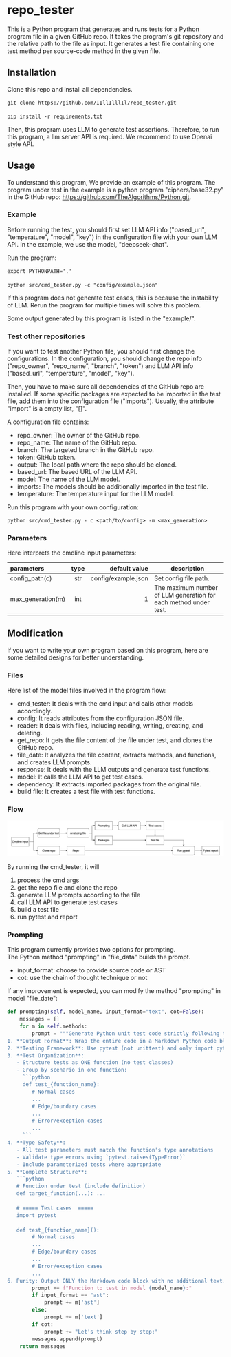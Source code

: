 # repo_tester
This is a Python program that generates and runs tests for a Python program file in a given GitHub repo. 
It takes the program's git repository and the relative path to the file as input. 
It generates a test file containing one test method per source-code method in the given file.

## Installation
Clone this repo and install all dependencies.
```
git clone https://github.com/IIllIlllIl/repo_tester.git

pip install -r requirements.txt
```
Then, this program uses LLM to generate test assertions. Therefore, to run this program, a llm server API is required.
We recommend to use Openai style API.

## Usage
To understand this program, We provide an example of this program. The program under test in the example is a python 
program "ciphers/base32.py" in the GitHub repo: https://github.com/TheAlgorithms/Python.git.

### Example
Before running the test, you should first set LLM API info ("based_url", "temperature", "model", "key")
in the configuration file with your own LLM API. In the example, we use the model, "deepseek-chat". 

Run the program:
```
export PYTHONPATH='.'

python src/cmd_tester.py -c "config/example.json"
```

If this program does not generate test cases, this is because the instability of LLM. 
Rerun the program for multiple times will solve this problem.

Some output generated by this program is listed in the "example/".

### Test other repositories
If you want to test another Python file, you should first change the configurations. In the configuration, you should 
change the repo info ("repo_owner", "repo_name", "branch", "token") and 
LLM API info ("based_url", "temperature", "model", "key").

Then, you have to make sure all dependencies of the GitHub repo are installed. If some specific packages are expected 
to be imported in the test file, add them into the configuration file ("imports"). 
Usually, the attribute "import" is a empty list, "[]".

A configuration file contains:
- repo_owner: The owner of the GitHub repo.
- repo_name: The name of the GitHub repo.
- branch: The targeted branch in the GitHub repo.
- token: GitHub token.
- output: The local path where the repo should be cloned.
- based_url: The based URL of the LLM API.
- model: The name of the LLM model.
- imports: The models should be additionally imported in the test file.
- temperature: The temperature input for the LLM model.

Run this program with your own configuration:
```
python src/cmd_tester.py - c <path/to/config> -m <max_generation>
```

### Parameters
Here interprets the cmdline input parameters:

| parameters        | type |       default value | description                                                      |
|:------------------|:----:|--------------------:|------------------------------------------------------------------|
| config_path(c)    | str  | config/example.json | Set config file path.                                            |
| max_generation(m) | int  |                   1 | The maximum number of LLM generation for each method under test. |


## Modification
If you want to write your own program based on this program, here are some detailed designs for better understanding.

### Files
Here list of the model files involved in the program flow:

- cmd_tester: It deals with the cmd input and calls other models accordingly.
- config: It reads attributes from the configuration JSON file.
- reader: It deals with files, including reading, writing, creating, and deleting.
- get_repo: It gets the file content of the file under test, and clones the GitHub repo.
- file_date: It analyzes the file content, extracts methods, and functions, and creates LLM prompts.
- response: It deals with the LLM outputs and generate test functions.
- model: It calls the LLM API to get test cases.
- dependency: It extracts imported packages from the original file.
- build file: It creates a test file with test functions.

### Flow
![Flow](./figure/flow.jpg "Flow")

By running the cmd_tester, it will

1) process the cmd args
2) get the repo file and clone the repo
3) generate LLM prompts according to the file
4) call LLM API to generate test cases
5) build a test file
6) run pytest and report

### Prompting
This program currently provides two options for prompting.  
The Python method "prompting" in "file_data" builds the prompt.

- input_format: choose to provide source code or AST
- cot: use the chain of thought technique or not

If any improvement is expected, you can modify the method "prompting" in model "file_date":
```python
def prompting(self, model_name, input_format="text", cot=False):
    messages = []
    for m in self.methods:
        prompt = """Generate Python unit test code strictly following these requirements:
1. **Output Format**: Wrap the entire code in a Markdown Python code block (```python ... ```)
2. **Testing Framework**: Use pytest (not unittest) and only import pytest
3. **Test Organization**:
   - Structure tests as ONE function (no test classes)
   - Group by scenario in one function:
     ```python
     def test_{function_name}:
        # Normal cases
        ...
        # Edge/boundary cases
        ...
        # Error/exception cases
        ...
     ```
4. **Type Safety**:
   - All test parameters must match the function's type annotations
   - Validate type errors using `pytest.raises(TypeError)`
   - Include parameterized tests where appropriate
5. **Complete Structure**:
   ```python
   # Function under test (include definition)
   def target_function(...): ...
   
   # ===== Test cases  =====
   import pytest
   
   def test_{function_name}():
        # Normal cases
        ...
        # Edge/boundary cases
        ...
        # Error/exception cases
        ...
6. Purity: Output ONLY the Markdown code block with no additional text."""
        prompt += f"Function to test in model {model_name}:"
        if input_format == "ast":
            prompt += m['ast']
        else:
            prompt += m['text']
        if cot:
            prompt += "Let's think step by step:"
        messages.append(prompt)
    return messages
```